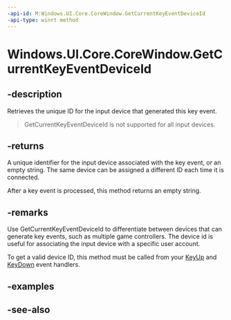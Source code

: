 ```yaml
---
-api-id: M:Windows.UI.Core.CoreWindow.GetCurrentKeyEventDeviceId
-api-type: winrt method
---
```


<!-- Method syntax
public string GetCurrentKeyEventDeviceId()
-->

# Windows.UI.Core.CoreWindow.GetCurrentKeyEventDeviceId

## -description
Retrieves the unique ID for the input device that generated this key event.

> GetCurrentKeyEventDeviceId is not supported for all input devices.

## -returns
A unique identifier for the input device associated with the key event, or an empty string. The same device can be assigned a different ID each time it is connected.

After a key event is processed, this method returns an empty string.

## -remarks
Use GetCurrentKeyEventDeviceId to differentiate between devices that can generate key events, such as multiple game controllers. The device id is useful for associating the input device with a specific user account.

To get a valid device ID, this method must be called from your [KeyUp](corewindow_keyup.md) and [KeyDown](corewindow_keydown.md) event handlers.

## -examples

## -see-also
